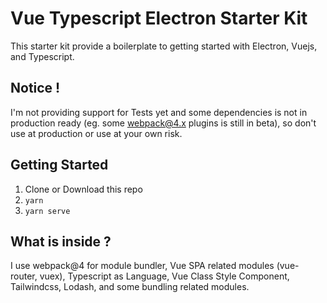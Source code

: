 # Vue Typescript Electron Starter Kit

This starter kit provide a boilerplate to getting started with Electron, Vuejs, and Typescript.

## Notice !

I'm not providing support for Tests yet and some dependencies is not in production ready (eg. some webpack@4.x plugins is still in beta), so don't use at production or use at your own risk.

## Getting Started

1. Clone or Download this repo
2. `yarn`
3. `yarn serve`

## What is inside ?

I use webpack@4 for module bundler, Vue SPA related modules (vue-router, vuex), Typescript as Language, Vue Class Style Component, Tailwindcss, Lodash, and some bundling related modules.

